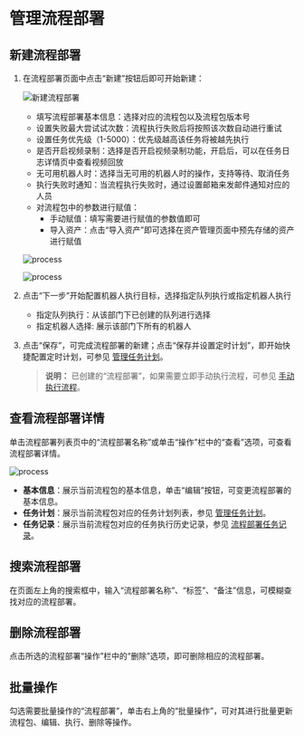 # 管理流程部署

## 新建流程部署

1. 在流程部署页面中点击“新建”按钮后即可开始新建：

    ![新建流程部署](https://docimages.blob.core.chinacloudapi.cn/images/Console/newworkflow20210629.png)

    - 填写流程部署基本信息：选择对应的流程包以及流程包版本号
    - 设置失败最大尝试试次数：流程执行失败后将按照该次数自动进行重试
    - 设置任务优先级（1-5000）：优先级越高该任务将被越先执行
    - 是否开启视频录制：选择是否开启视频录制功能，开启后，可以在任务日志详情页中查看视频回放
    - 无可用机器人时：选择当无可用的机器人时的操作，支持等待、取消任务
    - 执行失败时通知：当流程执行失败时，通过设置邮箱来发邮件通知对应的人员
    - 对流程包中的参数进行赋值：
        - 手动赋值：填写需要进行赋值的参数值即可
        - 导入资产：点击“导入资产”即可选择在资产管理页面中预先存储的资产进行赋值

    ![process](https://docimages.blob.core.chinacloudapi.cn/images/Console/process/%E6%96%B0%E5%BB%BA%E6%B5%81%E7%A8%8B%E9%83%A8%E7%BD%B2%E7%AC%AC%E4%B8%80%E9%A1%B5%E8%A1%A5%E5%85%85.png)

    ![process](https://docimages.blob.core.chinacloudapi.cn/images/Console/process/%E6%96%B0%E5%BB%BA%E6%B5%81%E7%A8%8B%E9%83%A8%E7%BD%B2-%E5%AF%BC%E5%85%A5%E8%B5%84%E4%BA%A7.png)

2. 点击“下一步”开始配置机器人执行目标，选择指定队列执行或指定机器人执行

    - 指定队列执行：从该部门下已创建的队列进行选择
    - 指定机器人选择: 展示该部门下所有的机器人

3. 点击“保存”，可完成流程部署的新建；点击“保存并设置定时计划”，即开始快捷配置定时计划，可参见 [管理任务计划](../workflow/trigger.md)。

    > **说明：**
    > 已创建的“流程部署”，如果需要立即手动执行流程，可参见 [手动执行流程](./runworkflow.md)。

## 查看流程部署详情

单击流程部署列表页中的“流程部署名称”或单击“操作”栏中的“查看”选项，可查看流程部署详情。

![process](https://docimages.blob.core.chinacloudapi.cn/images/HAP/viewworkflowdetail20211208.png)

- **基本信息**：展示当前流程包的基本信息，单击“编辑”按钮，可变更流程部署的基本信息。
- **任务计划**：展示当前流程包对应的任务计划列表，参见 [管理任务计划](./trigger.md)。
- **任务记录**：展示当前流程包对应的任务执行历史记录，参见 [流程部署任务记录](./workflowjob.md)。

## 搜索流程部署

在页面左上角的搜索框中，输入“流程部署名称”、“标签”、“备注”信息，可模糊查找对应的流程部署。

## 删除流程部署

点击所选的流程部署“操作”栏中的“删除”选项，即可删除相应的流程部署。

## 批量操作

勾选需要批量操作的“流程部署”，单击右上角的“批量操作”，可对其进行批量更新流程包、编辑、执行、删除等操作。
